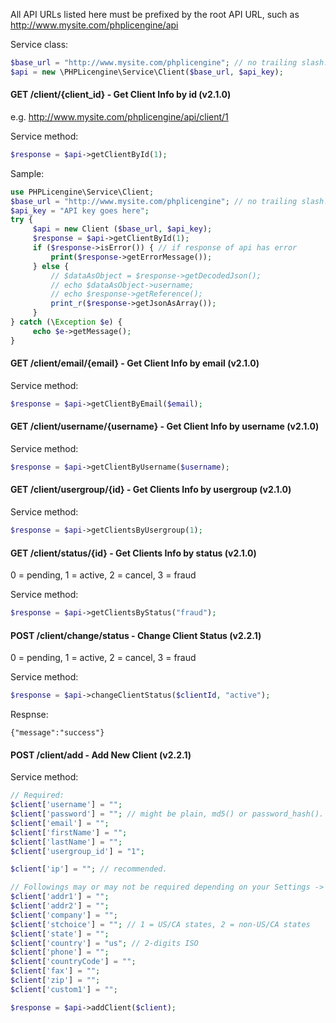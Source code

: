 All API URLs listed here must be prefixed by the root API URL, such as http://www.mysite.com/phplicengine/api

Service class:
```php
$base_url = "http://www.mysite.com/phplicengine"; // no trailing slash.
$api = new \PHPLicengine\Service\Client($base_url, $api_key);
```

#### GET /client/{client_id} - Get Client Info by id (v2.1.0)

e.g. http://www.mysite.com/phplicengine/api/client/1

Service method:
```php
$response = $api->getClientById(1);
```

Sample:

```php
use PHPLicengine\Service\Client;
$base_url = "http://www.mysite.com/phplicengine"; // no trailing slash!
$api_key = "API key goes here";
try {
     $api = new Client ($base_url, $api_key);
     $response = $api->getClientById(1);
     if ($response->isError()) { // if response of api has error
         print($response->getErrorMessage());
     } else {
         // $dataAsObject = $response->getDecodedJson();
         // echo $dataAsObject->username;
         // echo $response->getReference();
         print_r($response->getJsonAsArray());
     }
} catch (\Exception $e) {
     echo $e->getMessage();
}
```

#### GET /client/email/{email} - Get Client Info by email (v2.1.0)

Service method:
```php
$response = $api->getClientByEmail($email);
```

#### GET /client/username/{username} - Get Client Info by username (v2.1.0)

Service method:
```php
$response = $api->getClientByUsername($username);
```

#### GET /client/usergroup/{id} - Get Clients Info by usergroup (v2.1.0)

Service method:
```php
$response = $api->getClientsByUsergroup(1);
```

#### GET /client/status/{id} - Get Clients Info by status (v2.1.0)
0 = pending, 1 = active, 2 = cancel, 3 = fraud

Service method:
```php
$response = $api->getClientsByStatus("fraud");
```

#### POST /client/change/status - Change Client Status (v2.2.1)

0 = pending, 1 = active, 2 = cancel, 3 = fraud

Service method:
```php
$response = $api->changeClientStatus($clientId, "active");
```

Respnse:
```
{"message":"success"}
```

#### POST /client/add - Add New Client (v2.2.1)


Service method:
```php
// Required:
$client['username'] = "";
$client['password'] = ""; // might be plain, md5() or password_hash().
$client['email'] = "";
$client['firstName'] = "";
$client['lastName'] = "";
$client['usergroup_id'] = "1";

$client['ip'] = ""; // recommended.

// Followings may or may not be required depending on your Settings -> Form Settings
$client['addr1'] = "";
$client['addr2'] = "";
$client['company'] = "";
$client['stchoice'] = ""; // 1 = US/CA states, 2 = non-US/CA states
$client['state'] = "";
$client['country'] = "us"; // 2-digits ISO
$client['phone'] = "";
$client['countryCode'] = "";
$client['fax'] = "";
$client['zip'] = "";
$client['custom1'] = "";

$response = $api->addClient($client);
```

